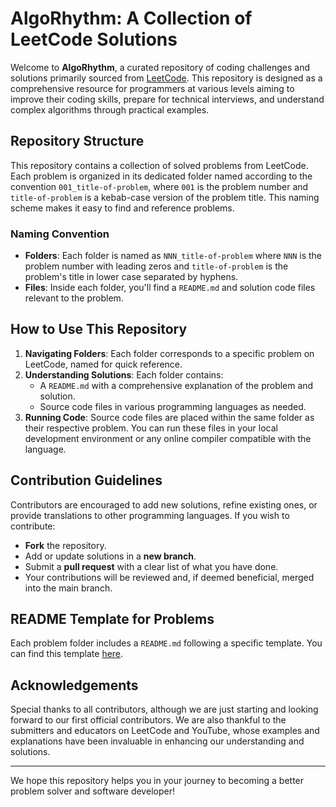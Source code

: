 # AlgoRhythm: A Collection of LeetCode Solutions

Welcome to **AlgoRhythm**, a curated repository of coding challenges and solutions primarily sourced from [LeetCode](https://leetcode.com/). This repository is designed as a comprehensive resource for programmers at various levels aiming to improve their coding skills, prepare for technical interviews, and understand complex algorithms through practical examples.

## Repository Structure

This repository contains a collection of solved problems from LeetCode. Each problem is organized in its dedicated folder named according to the convention `001_title-of-problem`, where `001` is the problem number and `title-of-problem` is a kebab-case version of the problem title. This naming scheme makes it easy to find and reference problems.

### Naming Convention

- **Folders**: Each folder is named as `NNN_title-of-problem` where `NNN` is the problem number with leading zeros and `title-of-problem` is the problem's title in lower case separated by hyphens.
- **Files**: Inside each folder, you'll find a `README.md` and solution code files relevant to the problem.

## How to Use This Repository

1. **Navigating Folders**: Each folder corresponds to a specific problem on LeetCode, named for quick reference.
2. **Understanding Solutions**: Each folder contains:
   - A `README.md` with a comprehensive explanation of the problem and solution.
   - Source code files in various programming languages as needed.
3. **Running Code**: Source code files are placed within the same folder as their respective problem. You can run these files in your local development environment or any online compiler compatible with the language.

## Contribution Guidelines

Contributors are encouraged to add new solutions, refine existing ones, or provide translations to other programming languages. If you wish to contribute:
- **Fork** the repository.
- Add or update solutions in a **new branch**.
- Submit a **pull request** with a clear list of what you have done.
- Your contributions will be reviewed and, if deemed beneficial, merged into the main branch.

## README Template for Problems

Each problem folder includes a `README.md` following a specific template. You can find this template [here](./README_TEMPLATE.md).

## Acknowledgements

Special thanks to all contributors, although we are just starting and looking forward to our first official contributors. We are also thankful to the submitters and educators on LeetCode and YouTube, whose examples and explanations have been invaluable in enhancing our understanding and solutions.

---

We hope this repository helps you in your journey to becoming a better problem solver and software developer!
